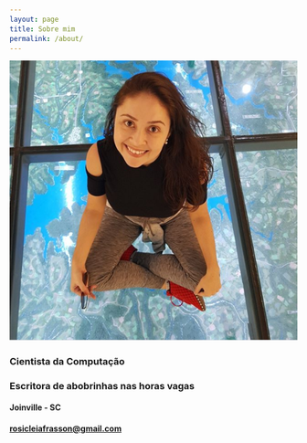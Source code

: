 ```yaml
---
layout: page
title: Sobre mim
permalink: /about/
---
```


![Euzinha](/images/image-gitpage.PNG) 

### Cientista da Computação
### Escritora de abobrinhas nas horas vagas
#### Joinville - SC 


#### [rosicleiafrasson@gmail.com](mailto:email@domain.com)
